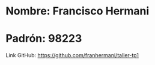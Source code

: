 # Nombre: Francisco Hermani

# Padrón: 98223

Link GitHub: https://github.com/franhermani/taller-tp1
